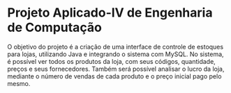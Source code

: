 # Projeto Aplicado-IV de Engenharia de Computação
O objetivo do projeto é a criação de uma interface de controle de estoques para lojas, utilizando Java e integrando o sistema com MySQL. No sistema, é possível ver todos os produtos da loja, com seus códigos, quantidade, preços e seus fornecedores. Também será possível analisar o lucro da loja, mediante o número de vendas de cada produto e o preço inicial pago pelo mesmo.
